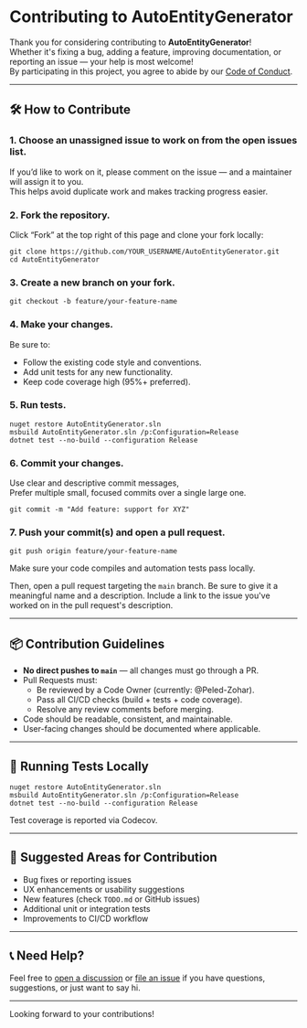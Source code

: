 # Contributing to AutoEntityGenerator

Thank you for considering contributing to **AutoEntityGenerator**!  
Whether it's fixing a bug, adding a feature, improving documentation, or reporting an issue — your help is most welcome!  
By participating in this project, you agree to abide by our [Code of Conduct](CODE_OF_CONDUCT.md).

---

## 🛠️ How to Contribute

### 1. Choose an unassigned issue to work on from the open issues list.  
If you’d like to work on it, please comment on the issue — and a maintainer will assign it to you.  
This helps avoid duplicate work and makes tracking progress easier.

### 2. Fork the repository.

Click “Fork” at the top right of this page and clone your fork locally:

    git clone https://github.com/YOUR_USERNAME/AutoEntityGenerator.git
    cd AutoEntityGenerator

### 3. Create a new branch on your fork.

    git checkout -b feature/your-feature-name

### 4. Make your changes.

Be sure to:
- Follow the existing code style and conventions.
- Add unit tests for any new functionality.
- Keep code coverage high (95%+ preferred).

### 5. Run tests.

    nuget restore AutoEntityGenerator.sln
    msbuild AutoEntityGenerator.sln /p:Configuration=Release
    dotnet test --no-build --configuration Release

### 6. Commit your changes. 

Use clear and descriptive commit messages,  
Prefer multiple small, focused commits over a single large one.

    git commit -m "Add feature: support for XYZ"

### 7. Push your commit(s) and open a pull request.

    git push origin feature/your-feature-name

Make sure your code compiles and automation tests pass locally.

Then, open a pull request targeting the `main` branch.
Be sure to give it a meaningful name and a description. 
Include a link to the issue you've worked on in the pull request's description.

---

## 📦 Contribution Guidelines

- **No direct pushes to `main`** — all changes must go through a PR.
- Pull Requests must:
  - Be reviewed by a Code Owner (currently: @Peled-Zohar).
  - Pass all CI/CD checks (build + tests + code coverage).
  - Resolve any review comments before merging.
- Code should be readable, consistent, and maintainable.
- User-facing changes should be documented where applicable.

---

## 🧪 Running Tests Locally

    nuget restore AutoEntityGenerator.sln
    msbuild AutoEntityGenerator.sln /p:Configuration=Release
    dotnet test --no-build --configuration Release

Test coverage is reported via Codecov.

---

## 🧭 Suggested Areas for Contribution

- Bug fixes or reporting issues
- UX enhancements or usability suggestions
- New features (check `TODO.md` or GitHub issues)
- Additional unit or integration tests
- Improvements to CI/CD workflow

---

## 📞 Need Help?

Feel free to [open a discussion](https://github.com/Peled-Zohar/AutoEntityGenerator/discussions) or [file an issue](https://github.com/Peled-Zohar/AutoEntityGenerator/issues) if you have questions, suggestions, or just want to say hi.

---

Looking forward to your contributions!
